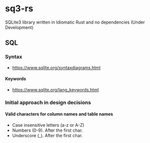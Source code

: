 # sq3-rs

SQLite3 library written in Idiomatic Rust and no dependencies (Under Development) 

## SQL

### Syntax

- https://www.sqlite.org/syntaxdiagrams.html

#### Keywords

- https://www.sqlite.org/lang_keywords.html


### Initial approach in design decisions

#### Valid characters for column names and table names
- Case insensitive letters (a-z or A-Z)
- Numbers (0-9). After the first char.
- Underscore (_). After the first char.
